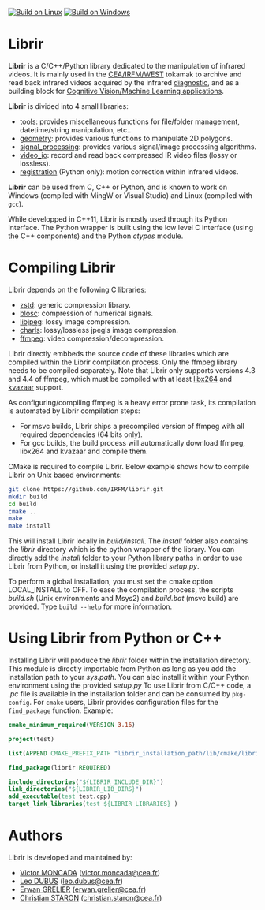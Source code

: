 [![Build on Linux](https://github.com/IRFM/librir/actions/workflows/build-linux.yml/badge.svg)](https://github.com/IRFM/librir/actions/workflows/build-linux.yml)
[![Build on Windows](https://github.com/IRFM/librir/actions/workflows/build-windows.yml/badge.svg?branch=main)](https://github.com/IRFM/librir/actions/workflows/build-windows.yml)

# Librir

**Librir** is a C/C++/Python library dedicated to the manipulation of infrared videos. It is mainly used in the [CEA/IRFM/WEST](https://irfm.cea.fr/en/west/) tokamak to archive and read back infrared videos acquired by the infrared [diagnostic](https://www.sciencedirect.com/science/article/pii/S0920379619304120), and as a building block for [Cognitive Vision/Machine Learning applications](https://www.sciencedirect.com/science/article/pii/S092037962300220X).

**Librir** is divided into 4 small libraries:

 - [tools](docs/tools.md): provides miscellaneous functions for file/folder management, datetime/string manipulation, etc...
 - [geometry](docs/geometry.md): provides various functions to manipulate 2D polygons.
 - [signal_processing](docs/signal_processing.md): provides various signal/image processing algorithms. 
 - [video_io](docs/video_io.md): record and read back compressed IR video files (lossy or lossless).
 - [registration](docs/registration.md) (Python only): motion correction within infrared videos.

**Librir** can be used from C, C++ or Python, and is known to work on Windows (compiled with MingW or Visual Studio) and Linux (compiled with `gcc`).

While developped in C++11, Librir is mostly used through its Python interface. The Python wrapper is built using the low level C interface (using the C++ components) and the Python *ctypes* module. 

# Compiling Librir

Librir depends on the following C libraries:

- [zstd](https://facebook.github.io/zstd/): generic compression library.
- [blosc](https://www.blosc.org/): compression of numerical signals.
- [libjpeg](http://libjpeg.sourceforge.net/): lossy image compression.
- [charls](https://github.com/team-charls/charls): lossy/lossless jpegls image compression.
- [ffmpeg](https://www.ffmpeg.org/): video compression/decompression.

Librir directly embbeds the source code of these libraries which are compiled within the Librir compilation process. Only the ffmpeg library needs to be compiled separately. Note that Librir only supports versions 4.3 and 4.4 of ffmpeg, which must be compiled with at least [libx264](https://www.videolan.org/developers/x264.html) and [kvazaar](https://github.com/ultravideo/kvazaar) support.

As configuring/compiling ffmpeg is a heavy error prone task, its compilation is automated by Librir compilation steps:

-	For msvc builds, Librir ships a precompiled version of ffmpeg with all required dependencies (64 bits only).
-	For gcc builds, the build process will automatically download ffmpeg, libx264 and kvazaar and compile them.

CMake is required to compile Librir. Below example shows how to compile Librir on Unix based environments:

```bash
git clone https://github.com/IRFM/librir.git
mkdir build
cd build
cmake ..
make
make install
````
This will install Librir locally in *build/install*. The *install* folder also contains the *librir* directory which is the python wrapper of the library. You can directly add the *install* folder to your Python library paths in order to use Librir from Python, or install it using the provided *setup.py*.

To perform a global installation, you must set the cmake option LOCAL_INSTALL to OFF.
To ease the compilation process, the scripts *build.sh* (Unix environments and Msys2) and *build.bat* (msvc build) are provided. Type ```build --help``` for more information.

# Using Librir from Python or C++

Installing Librir will produce the *librir* folder within the installation directory. This module is directly importable from Python as long as you add the installation path to your *sys.path*. You can also install it within your Python environment using the provided *setup.py*
To use Librir from C/C++ code, a *.pc* file is available in the installation folder and can be consumed by ```pkg-config```. For ```cmake``` users, Librir provides configuration files for the ```find_package``` function. Example:

```cmake
cmake_minimum_required(VERSION 3.16)

project(test)

list(APPEND CMAKE_PREFIX_PATH "librir_installation_path/lib/cmake/librir")

find_package(librir REQUIRED)

include_directories("${LIBRIR_INCLUDE_DIR}")
link_directories("${LIBRIR_LIB_DIRS}")
add_executable(test test.cpp)
target_link_libraries(test ${LIBRIR_LIBRARIES} )
```

# Authors

Librir is developed and maintained by:

- [Victor MONCADA](mailto:victor.moncada@cea.fr) (victor.moncada@cea.fr)
- [Leo DUBUS](mailto:leo.dubus@cea.fr) (leo.dubus@cea.fr)
- [Erwan GRELIER](mailto:erwan.grelier@cea.fr) (erwan.grelier@cea.fr)
- [Christian STARON](mailto:christian.staron@cea.fr) (christian.staron@cea.fr)
